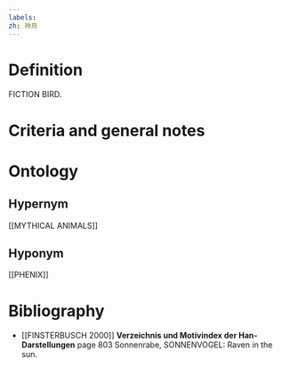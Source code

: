 ```yaml
---
labels: 
zh: 神鳥
---
```


# Definition
FICTION BIRD.
# Criteria and general notes
# Ontology

## Hypernym
[[MYTHICAL ANIMALS]]
## Hyponym
[[PHENIX]]
# Bibliography
- [[FINSTERBUSCH 2000]]
**Verzeichnis und Motivindex der Han-Darstellungen** page 803
Sonnenrabe, SONNENVOGEL:
Raven in the sun.